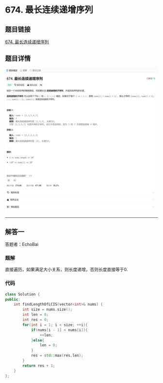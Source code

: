 # 674. 最长连续递增序列
## 题目链接  
[674. 最长连续递增序列](https://leetcode.cn/problems/longest-continuous-increasing-subsequence/description/)
## 题目详情
![题目图片](Img/674.png)

***
## 解答一
答题者：EchoBai

### 题解
直接遍历，如果满足大小关系，则长度递增，否则长度直接等于0.

### 代码
``` cpp
class Solution {
public:
    int findLengthOfLCIS(vector<int>& nums) {
        int size = nums.size();
        int len = 0;
        int res = 0;
        for(int i = 1; i < size; ++i){
            if(nums[i - 1] < nums[i]){
                ++len;
            }else{
                len = 0;
            }
            res = std::max(res,len);
        }
        return res + 1;
    }
};
```
